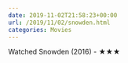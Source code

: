 ```yaml
---
date: 2019-11-02T21:58:23+00:00
url: /2019/11/02/snowden.html
categories: Movies
---
```

Watched Snowden (2016) - ★★★




